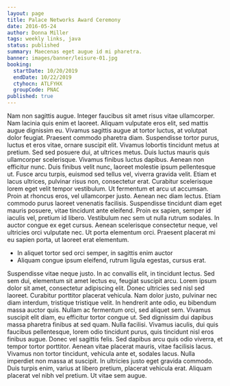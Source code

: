 ```yaml
---
layout: page
title: Palace Networks Award Ceremony
date: 2016-05-24
author: Donna Miller
tags: weekly links, java
status: published
summary: Maecenas eget augue id mi pharetra.
banner: images/banner/leisure-01.jpg
booking:
  startDate: 10/20/2019
  endDate: 10/22/2019
  ctyhocn: ATLFYHX
  groupCode: PNAC
published: true
---
```

Nam non sagittis augue. Integer faucibus sit amet risus vitae ullamcorper. Nam lacinia quis enim et laoreet. Aliquam vulputate eros elit, sed mattis augue dignissim eu. Vivamus sagittis augue at tortor luctus, at volutpat dolor feugiat. Praesent commodo pharetra diam. Suspendisse tortor purus, luctus et eros vitae, ornare suscipit elit. Vivamus lobortis tincidunt metus at pretium. Sed sed posuere dui, at ultrices metus. Duis luctus mauris quis ullamcorper scelerisque. Vivamus finibus luctus dapibus. Aenean non efficitur nunc. Duis finibus velit nunc, laoreet molestie ipsum pellentesque ut. Fusce arcu turpis, euismod sed tellus vel, viverra gravida velit. Etiam et lacus ultrices, pulvinar risus non, consectetur erat. Curabitur scelerisque lorem eget velit tempor vestibulum.
Ut fermentum et arcu ut accumsan. Proin at rhoncus eros, vel ullamcorper justo. Aenean nec diam lectus. Etiam commodo purus laoreet venenatis facilisis. Suspendisse tincidunt diam eget mauris posuere, vitae tincidunt ante eleifend. Proin ex sapien, semper id iaculis vel, pretium id libero. Vestibulum nec sem ut nulla rutrum sodales. In auctor congue ex eget cursus. Aenean scelerisque consectetur neque, vel ultricies orci vulputate nec. Ut porta elementum orci. Praesent placerat mi eu sapien porta, ut laoreet erat elementum.

* In aliquet tortor sed orci semper, in sagittis enim auctor
* Aliquam congue ipsum eleifend, rutrum ligula egestas, cursus erat.

Suspendisse vitae neque justo. In ac convallis elit, in tincidunt lectus. Sed sem dui, elementum sit amet lectus eu, feugiat suscipit arcu. Lorem ipsum dolor sit amet, consectetur adipiscing elit. Donec ultricies sed nisl sed laoreet. Curabitur porttitor placerat vehicula. Nam dolor justo, pulvinar nec diam interdum, tristique tristique velit. In hendrerit ante odio, eu bibendum massa auctor quis.
Nullam ac fermentum orci, sed aliquet sem. Vivamus suscipit elit diam, eu efficitur tortor congue ut. Sed dignissim dui dapibus massa pharetra finibus at sed quam. Nulla facilisi. Vivamus iaculis, dui quis faucibus pellentesque, lorem odio tincidunt purus, quis tincidunt nisl eros finibus augue. Donec vel sagittis felis. Sed dapibus arcu quis odio viverra, et tempor tortor porttitor. Aenean vitae placerat mauris, vitae facilisis lacus. Vivamus non tortor tincidunt, vehicula ante et, sodales lacus. Nulla imperdiet non massa at suscipit. In ultricies justo eget gravida commodo. Duis turpis enim, varius at libero pretium, placerat vehicula erat. Aliquam placerat vel nibh vel pretium. Ut vitae sem augue.

